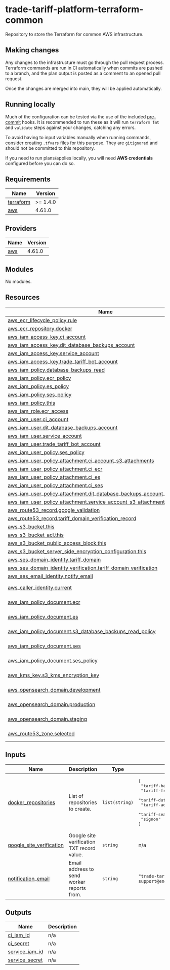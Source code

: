 # trade-tariff-platform-terraform-common

Repository to store the Terraform for common AWS infrastructure.

## Making changes

Any changes to the infrastructure must go through the pull request process.
Terraform commands are run in CI automatically when commits are pushed to a
branch, and the plan output is posted as a comment to an opened pull request.

Once the changes are merged into main, they will be applied automatically.

## Running locally

Much of the configuration can be tested via the use of the included
[pre-commit](https://pre-commit.com/) hooks. It is recommended to run these
as it will run `terraform fmt` and `validate` steps against your changes,
catching any errors.

To avoid having to input variables manually when running commands, consider
creating `.tfvars` files for this purpose. They are `gitignore`d and should
not be committed to this repository.

If you need to run plans/applies locally, you will need **AWS credentials**
configured before you can do so.

<!-- BEGINNING OF PRE-COMMIT-TERRAFORM DOCS HOOK -->
## Requirements

| Name | Version |
|------|---------|
| <a name="requirement_terraform"></a> [terraform](#requirement\_terraform) | >= 1.4.0 |
| <a name="requirement_aws"></a> [aws](#requirement\_aws) | 4.61.0 |

## Providers

| Name | Version |
|------|---------|
| <a name="provider_aws"></a> [aws](#provider\_aws) | 4.61.0 |

## Modules

No modules.

## Resources

| Name | Type |
|------|------|
| [aws_ecr_lifecycle_policy.rule](https://registry.terraform.io/providers/hashicorp/aws/4.61.0/docs/resources/ecr_lifecycle_policy) | resource |
| [aws_ecr_repository.docker](https://registry.terraform.io/providers/hashicorp/aws/4.61.0/docs/resources/ecr_repository) | resource |
| [aws_iam_access_key.ci_account](https://registry.terraform.io/providers/hashicorp/aws/4.61.0/docs/resources/iam_access_key) | resource |
| [aws_iam_access_key.dit_database_backups_account](https://registry.terraform.io/providers/hashicorp/aws/4.61.0/docs/resources/iam_access_key) | resource |
| [aws_iam_access_key.service_account](https://registry.terraform.io/providers/hashicorp/aws/4.61.0/docs/resources/iam_access_key) | resource |
| [aws_iam_access_key.trade_tariff_bot_account](https://registry.terraform.io/providers/hashicorp/aws/4.61.0/docs/resources/iam_access_key) | resource |
| [aws_iam_policy.database_backups_read](https://registry.terraform.io/providers/hashicorp/aws/4.61.0/docs/resources/iam_policy) | resource |
| [aws_iam_policy.ecr_policy](https://registry.terraform.io/providers/hashicorp/aws/4.61.0/docs/resources/iam_policy) | resource |
| [aws_iam_policy.es_policy](https://registry.terraform.io/providers/hashicorp/aws/4.61.0/docs/resources/iam_policy) | resource |
| [aws_iam_policy.ses_policy](https://registry.terraform.io/providers/hashicorp/aws/4.61.0/docs/resources/iam_policy) | resource |
| [aws_iam_policy.this](https://registry.terraform.io/providers/hashicorp/aws/4.61.0/docs/resources/iam_policy) | resource |
| [aws_iam_role.ecr_access](https://registry.terraform.io/providers/hashicorp/aws/4.61.0/docs/resources/iam_role) | resource |
| [aws_iam_user.ci_account](https://registry.terraform.io/providers/hashicorp/aws/4.61.0/docs/resources/iam_user) | resource |
| [aws_iam_user.dit_database_backups_account](https://registry.terraform.io/providers/hashicorp/aws/4.61.0/docs/resources/iam_user) | resource |
| [aws_iam_user.service_account](https://registry.terraform.io/providers/hashicorp/aws/4.61.0/docs/resources/iam_user) | resource |
| [aws_iam_user.trade_tariff_bot_account](https://registry.terraform.io/providers/hashicorp/aws/4.61.0/docs/resources/iam_user) | resource |
| [aws_iam_user_policy.ses_policy](https://registry.terraform.io/providers/hashicorp/aws/4.61.0/docs/resources/iam_user_policy) | resource |
| [aws_iam_user_policy_attachment.ci_account_s3_attachments](https://registry.terraform.io/providers/hashicorp/aws/4.61.0/docs/resources/iam_user_policy_attachment) | resource |
| [aws_iam_user_policy_attachment.ci_ecr](https://registry.terraform.io/providers/hashicorp/aws/4.61.0/docs/resources/iam_user_policy_attachment) | resource |
| [aws_iam_user_policy_attachment.ci_es](https://registry.terraform.io/providers/hashicorp/aws/4.61.0/docs/resources/iam_user_policy_attachment) | resource |
| [aws_iam_user_policy_attachment.ci_ses](https://registry.terraform.io/providers/hashicorp/aws/4.61.0/docs/resources/iam_user_policy_attachment) | resource |
| [aws_iam_user_policy_attachment.dit_database_backups_account_s3_attachments](https://registry.terraform.io/providers/hashicorp/aws/4.61.0/docs/resources/iam_user_policy_attachment) | resource |
| [aws_iam_user_policy_attachment.service_account_s3_attachments](https://registry.terraform.io/providers/hashicorp/aws/4.61.0/docs/resources/iam_user_policy_attachment) | resource |
| [aws_route53_record.google_validation](https://registry.terraform.io/providers/hashicorp/aws/4.61.0/docs/resources/route53_record) | resource |
| [aws_route53_record.tariff_domain_verification_record](https://registry.terraform.io/providers/hashicorp/aws/4.61.0/docs/resources/route53_record) | resource |
| [aws_s3_bucket.this](https://registry.terraform.io/providers/hashicorp/aws/4.61.0/docs/resources/s3_bucket) | resource |
| [aws_s3_bucket_acl.this](https://registry.terraform.io/providers/hashicorp/aws/4.61.0/docs/resources/s3_bucket_acl) | resource |
| [aws_s3_bucket_public_access_block.this](https://registry.terraform.io/providers/hashicorp/aws/4.61.0/docs/resources/s3_bucket_public_access_block) | resource |
| [aws_s3_bucket_server_side_encryption_configuration.this](https://registry.terraform.io/providers/hashicorp/aws/4.61.0/docs/resources/s3_bucket_server_side_encryption_configuration) | resource |
| [aws_ses_domain_identity.tariff_domain](https://registry.terraform.io/providers/hashicorp/aws/4.61.0/docs/resources/ses_domain_identity) | resource |
| [aws_ses_domain_identity_verification.tariff_domain_verification](https://registry.terraform.io/providers/hashicorp/aws/4.61.0/docs/resources/ses_domain_identity_verification) | resource |
| [aws_ses_email_identity.notify_email](https://registry.terraform.io/providers/hashicorp/aws/4.61.0/docs/resources/ses_email_identity) | resource |
| [aws_caller_identity.current](https://registry.terraform.io/providers/hashicorp/aws/4.61.0/docs/data-sources/caller_identity) | data source |
| [aws_iam_policy_document.ecr](https://registry.terraform.io/providers/hashicorp/aws/4.61.0/docs/data-sources/iam_policy_document) | data source |
| [aws_iam_policy_document.es](https://registry.terraform.io/providers/hashicorp/aws/4.61.0/docs/data-sources/iam_policy_document) | data source |
| [aws_iam_policy_document.s3_database_backups_read_policy](https://registry.terraform.io/providers/hashicorp/aws/4.61.0/docs/data-sources/iam_policy_document) | data source |
| [aws_iam_policy_document.ses](https://registry.terraform.io/providers/hashicorp/aws/4.61.0/docs/data-sources/iam_policy_document) | data source |
| [aws_iam_policy_document.ses_policy](https://registry.terraform.io/providers/hashicorp/aws/4.61.0/docs/data-sources/iam_policy_document) | data source |
| [aws_kms_key.s3_kms_encryption_key](https://registry.terraform.io/providers/hashicorp/aws/4.61.0/docs/data-sources/kms_key) | data source |
| [aws_opensearch_domain.development](https://registry.terraform.io/providers/hashicorp/aws/4.61.0/docs/data-sources/opensearch_domain) | data source |
| [aws_opensearch_domain.production](https://registry.terraform.io/providers/hashicorp/aws/4.61.0/docs/data-sources/opensearch_domain) | data source |
| [aws_opensearch_domain.staging](https://registry.terraform.io/providers/hashicorp/aws/4.61.0/docs/data-sources/opensearch_domain) | data source |
| [aws_route53_zone.selected](https://registry.terraform.io/providers/hashicorp/aws/4.61.0/docs/data-sources/route53_zone) | data source |

## Inputs

| Name | Description | Type | Default | Required |
|------|-------------|------|---------|:--------:|
| <a name="input_docker_repositories"></a> [docker\_repositories](#input\_docker\_repositories) | List of repositories to create. | `list(string)` | <pre>[<br>  "tariff-backend",<br>  "tariff-frontend",<br>  "tariff-dutycalculator",<br>  "tariff-admin",<br>  "tariff-search-query-parser",<br>  "signon"<br>]</pre> | no |
| <a name="input_google_site_verification"></a> [google\_site\_verification](#input\_google\_site\_verification) | Google site verification TXT record value. | `string` | n/a | yes |
| <a name="input_notification_email"></a> [notification\_email](#input\_notification\_email) | Email address to send worker reports from. | `string` | `"trade-tariff-support@enginegroup.com"` | no |

## Outputs

| Name | Description |
|------|-------------|
| <a name="output_ci_iam_id"></a> [ci\_iam\_id](#output\_ci\_iam\_id) | n/a |
| <a name="output_ci_secret"></a> [ci\_secret](#output\_ci\_secret) | n/a |
| <a name="output_service_iam_id"></a> [service\_iam\_id](#output\_service\_iam\_id) | n/a |
| <a name="output_service_secret"></a> [service\_secret](#output\_service\_secret) | n/a |
<!-- END OF PRE-COMMIT-TERRAFORM DOCS HOOK -->

